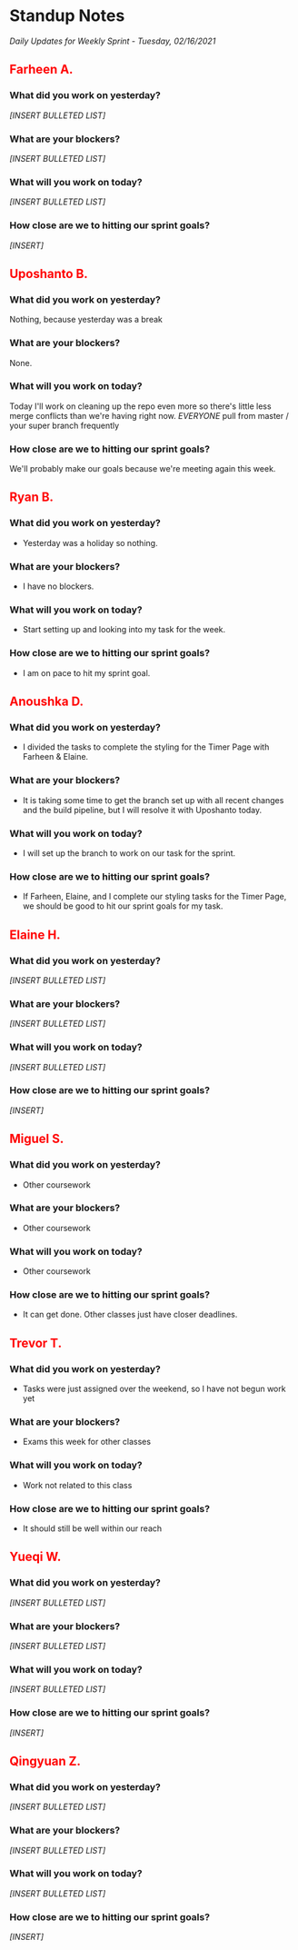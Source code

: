# Standup Notes
*Daily Updates for Weekly Sprint - Tuesday, 02/16/2021*

## <span style="color: red;">Farheen A.</span> 

### What did you work on yesterday?
*[INSERT BULLETED LIST]*

### What are your blockers?
*[INSERT BULLETED LIST]*

### What will you work on today?
*[INSERT BULLETED LIST]*

### How close are we to hitting our sprint goals?
*[INSERT]*

## <span style="color: red;">Uposhanto B.</span> 

### What did you work on yesterday?
Nothing, because yesterday was a break

### What are your blockers?
None.

### What will you work on today?
Today I'll work on cleaning up the repo even more so there's little less merge conflicts than we're having right now. *EVERYONE* pull from master / your super branch frequently

### How close are we to hitting our sprint goals?
We'll probably make our goals because we're meeting again this week.

## <span style="color: red;">Ryan B.</span>

### What did you work on yesterday?
- Yesterday was a holiday so nothing.

### What are your blockers?
- I have no blockers.

### What will you work on today?
- Start setting up and looking into my task for the week.

### How close are we to hitting our sprint goals?
- I am on pace to hit my sprint goal.

## <span style="color: red;">Anoushka D.</span>

### What did you work on yesterday?
- I divided the tasks to complete the styling for the Timer Page with Farheen & Elaine.

### What are your blockers?
- It is taking some time to get the branch set up with all recent changes and the build pipeline, but I will resolve it with Uposhanto today.

### What will you work on today?
- I will set up the branch to work on our task for the sprint.

### How close are we to hitting our sprint goals?
- If Farheen, Elaine, and I complete our styling tasks for the Timer Page, we should be good to hit our sprint goals for my task.

## <span style="color: red;">Elaine H.</span>

### What did you work on yesterday?
*[INSERT BULLETED LIST]*

### What are your blockers?
*[INSERT BULLETED LIST]*

### What will you work on today?
*[INSERT BULLETED LIST]*

### How close are we to hitting our sprint goals?
*[INSERT]*

## <span style="color: red;">Miguel S.</span>

### What did you work on yesterday?
- Other coursework

### What are your blockers?
- Other coursework

### What will you work on today?
- Other coursework

### How close are we to hitting our sprint goals?
- It can get done. Other classes just have closer deadlines.

## <span style="color: red;">Trevor T.</span>

### What did you work on yesterday?
- Tasks were just assigned over the weekend, so I have not begun work yet

### What are your blockers?
- Exams this week for other classes

### What will you work on today?
- Work not related to this class

### How close are we to hitting our sprint goals?
- It should still be well within our reach

## <span style="color: red;">Yueqi W.</span>

### What did you work on yesterday?
*[INSERT BULLETED LIST]*

### What are your blockers?
*[INSERT BULLETED LIST]*

### What will you work on today?
*[INSERT BULLETED LIST]*

### How close are we to hitting our sprint goals?
*[INSERT]*

## <span style="color: red;">Qingyuan Z.</span>

### What did you work on yesterday?
*[INSERT BULLETED LIST]*

### What are your blockers?
*[INSERT BULLETED LIST]*

### What will you work on today?
*[INSERT BULLETED LIST]*

### How close are we to hitting our sprint goals?
*[INSERT]*
